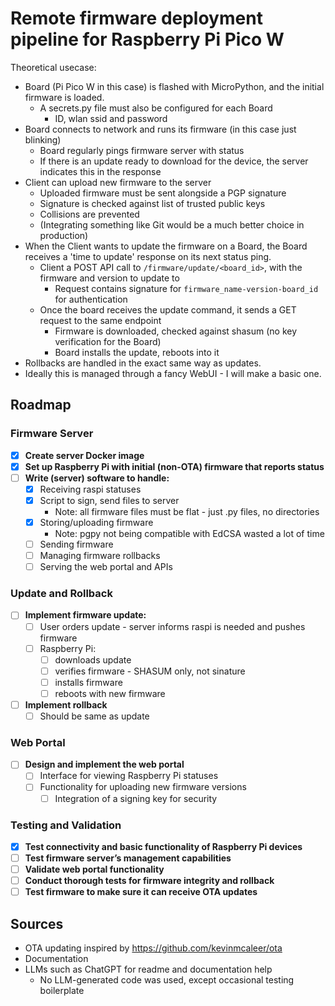 # Remote firmware deployment pipeline for Raspberry Pi Pico W

Theoretical usecase:
- Board (Pi Pico W in this case) is flashed with MicroPython, and the initial firmware is loaded.
  - A secrets.py file must also be configured for each Board
    - ID, wlan ssid and password
- Board connects to network and runs its firmware (in this case just blinking)
  - Board regularly pings firmware server with status
  - If there is an update ready to download for the device,
    the server indicates this in the response
- Client can upload new firmware to the server
  - Uploaded firmware must be sent alongside a PGP signature
  - Signature is checked against list of trusted public keys
  - Collisions are prevented
  - (Integrating something like Git would be a much better choice in production)
- When the Client wants to update the firmware on a Board, the Board receives a 'time to update'
  response on its next status ping.
  - Client a POST API call to `/firmware/update/<board_id>`,
    with the firmware and version to update to
    - Request contains signature for `firmware_name-version-board_id` for authentication
  - Once the board receives the update command, it sends a GET request to the same endpoint
    - Firmware is downloaded, checked against shasum (no key verification for the Board)
    - Board installs the update, reboots into it
- Rollbacks are handled in the exact same way as updates.
- Ideally this is managed through a fancy WebUI - I will make a basic one.

## Roadmap

### Firmware Server

- [x] **Create server Docker image**
- [x] **Set up Raspberry Pi with initial (non-OTA) firmware that reports status**
- [ ] **Write (server) software to handle:**
  - [x] Receiving raspi statuses
  - [x] Script to sign, send files to server
    - Note: all firmware files must be flat - just .py files, no directories
  - [x] Storing/uploading firmware
    - Note: pgpy not being compatible with EdCSA wasted a lot of time
  - [ ] Sending firmware
  - [ ] Managing firmware rollbacks
  - [ ] Serving the web portal and APIs

### Update and Rollback

- [ ] **Implement firmware update:**
  - [ ] User orders update - server informs raspi is needed and pushes firmware
  - [ ] Raspberry Pi:
    - [ ] downloads update
    - [ ] verifies firmware - SHASUM only, not sinature
    - [ ] installs firmware
    - [ ] reboots with new firmware
- [ ] **Implement rollback**
  - [ ] Should be same as update

### Web Portal

- [ ] **Design and implement the web portal**
  - [ ] Interface for viewing Raspberry Pi statuses
  - [ ] Functionality for uploading new firmware versions
    - [ ] Integration of a signing key for security

### Testing and Validation

- [x] **Test connectivity and basic functionality of Raspberry Pi devices**
- [ ] **Test firmware server’s management capabilities**
- [ ] **Validate web portal functionality**
- [ ] **Conduct thorough tests for firmware integrity and rollback**
- [ ] **Test firmware to make sure it can receive OTA updates**

## Sources
- OTA updating inspired by https://github.com/kevinmcaleer/ota
- Documentation
- LLMs such as ChatGPT for readme and documentation help
  - No LLM-generated code was used, except occasional testing boilerplate
